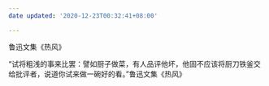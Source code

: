 ```yaml
---
date updated: '2020-12-23T00:32:41+08:00'

---
```


鲁迅文集《热风》

“试将粗浅的事来比罢：譬如厨子做菜，有人品评他坏，他固不应该将厨刀铁釜交给批评者，说道你试来做一碗好的看。”鲁迅文集《热风》
